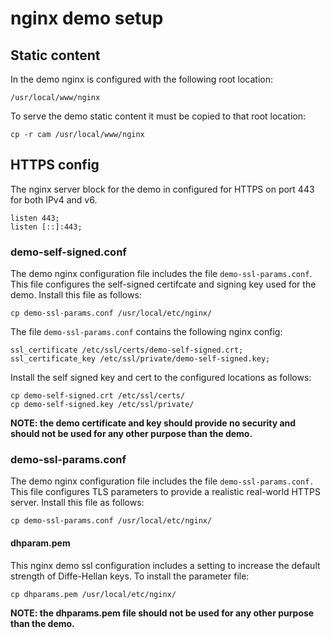 # nginx demo setup

## Static content

In the demo nginx is configured with the following root location:

`/usr/local/www/nginx`

To serve the demo static content it must be copied to that root
location:

```
cp -r cam /usr/local/www/nginx
```

## HTTPS config

The nginx server block for the demo in configured for HTTPS
on port 443 for both IPv4 and v6.

```
listen 443;
listen [::]:443;
```

### demo-self-signed.conf

The demo nginx configuration file includes the file `demo-ssl-params.conf`.
This file configures the self-signed certifcate and signing key used for
the demo. Install this file as follows:

```
cp demo-ssl-params.conf /usr/local/etc/nginx/
```

The file `demo-ssl-params.conf` contains the following nginx config:

```
ssl_certificate /etc/ssl/certs/demo-self-signed.crt;
ssl_certificate_key /etc/ssl/private/demo-self-signed.key;
```

Install the self signed key and cert to the configured locations
as follows: 

```
cp demo-self-signed.crt /etc/ssl/certs/
cp demo-self-signed.key /etc/ssl/private/
```

**NOTE: the demo certificate and key should provide no security and should
not be used for any other purpose than the demo.**  

### demo-ssl-params.conf

The demo nginx configuration file includes the file `demo-ssl-params.conf.`
This file configures TLS parameters to provide a realistic real-world HTTPS
server. Install this file as follows: 

```
cp demo-ssl-params.conf /usr/local/etc/nginx/
```

#### dhparam.pem

This nginx demo ssl configuration includes a setting to increase the default
strength of Diffe-Hellan keys. To install the parameter file:

```
cp dhparams.pem /usr/local/etc/nginx/
```

**NOTE: the dhparams.pem file should not be used for any other purpose than
the demo.**  

